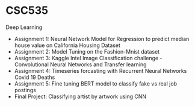 # CSC535
Deep Learning

- Assignment 1: Neural Network Model for Regression to predict median house value on California Housing Dataset
- Assignment 2: Model Tuning on the Fashion-Mnist dataset
- Assignment 3: Kaggle Intel Image Classification challenge - Convolutional Neural Networks and Transfer learning
- Assignment 4: Timeseries forcasting with Recurrent Neural Networks Covid 19 Deaths
- Assignment 5: Fine tuning BERT model to classify fake vs real job postings
- Final Project: Classifying artist by artwork using CNN
